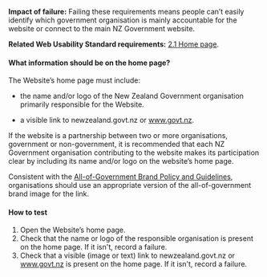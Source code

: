 
**Impact of failure:** Failing these requirements means people can’t easily identify which government organisation is mainly accountable for the website or connect to the main NZ Government website.

**Related Web Usability Standard requirements:** [2.1 Home page](https://webtoolkit.govt.nz/standards/web-usability-standard/#home-page-links).

<div class="details" markdown="1">

#### What information should be on the home page?

The Website’s home page must include:

* the name and/or logo of the New Zealand Government organisation primarily responsible for the Website.

* a visible link to newzealand.govt.nz or www.govt.nz.

If the website is a partnership between two or more organisations, government or non-government, it is recommended that each NZ Government organisation contributing to the website makes its participation clear by including its name and/or logo on the website’s home page.

Consistent with the [All-of-Government Brand Policy and Guidelines](http://www.ssc.govt.nz/govt-brand), organisations should use an appropriate version of the all-of-government brand image for the link.

</div>

#### How to test

1.	Open the Website’s home page.
2.	Check that the name or logo of the responsible organisation is present on the home page. If it isn't, record a failure.
3. 	Check that a visible (image or text) link to newzealand.govt.nz or www.govt.nz is present on the home page. If it isn't, record a failure.
